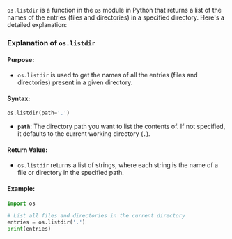 `os.listdir` is a function in the `os` module in Python that returns a list of the names of the entries (files and directories) in a specified directory. Here's a detailed explanation:

### Explanation of `os.listdir`

#### Purpose:

- `os.listdir` is used to get the names of all the entries (files and directories) present in a given directory.

#### Syntax:

```python
os.listdir(path='.')
```

- **`path`**: The directory path you want to list the contents of. If not specified, it defaults to the current working directory (`.`).

#### Return Value:

- `os.listdir` returns a list of strings, where each string is the name of a file or directory in the specified path.

#### Example:

```python
import os

# List all files and directories in the current directory
entries = os.listdir('.')
print(entries)
```

